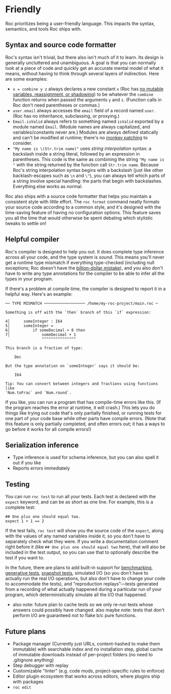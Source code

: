 # Friendly

Roc prioritizes being a user-friendly language. This impacts the syntax, semantics, and tools Roc ships with.

## Syntax and source code formatter

Roc's syntax isn't trivial, but there also isn't much of it to learn. Its design is generally uncluttered and unambiguous. A goal is that you can normally look at a piece of code and quickly get an accurate mental model of what it means, without having to think through several layers of indirection. Here are some examples:

- `x = combine y z` always declares a new constant `x` (Roc has [no mutable variables, reassignment, or shadowing](/functional)) to be whatever the `combine` function returns when passed the arguments `y` and `z`. (Function calls in Roc don't need parentheses or commas.)
- `user.email` always accesses the `email` field of a record named `user`. (Roc has no inheritance, subclassing, or proxying.)
- `Email.isValid` always refers to something named `isValid` exported by a module named `Email`. (Module names are always capitalized, and variables/constants never are.) Modules are always defined statically and can't be modified at runtime; there's no [monkey patching](https://en.wikipedia.org/wiki/Monkey_patch) to consider.
- `"My name is \(Str.trim name)"` uses *string interpolation* syntax: a backslash inside a string literal, followed by an expression in parentheses. This code is the same as combining the string `"My name is "` with the string returned by the function call `Str.trim name`. Because Roc's string interpolation syntax begins with a backslash (just like other backlash-escapes such as `\n` and `\"`), you can always tell which parts of a string involve special handling: the parts that begin with backslashes. Everything else works as normal.

Roc also ships with a source code formatter that helps you maintain a consistent style with little effort. The `roc format` command neatly formats your source code according to a common style, and it's designed with the time-saving feature of having no configuration options. This feature saves you all the time that would otherwise be spent debating which stylistic tweaks to settle on!

## Helpful compiler

Roc's compiler is designed to help you out. It does complete type inference across all your code, and the type system is *sound*. This means you'll never get a runtime type mismatch if everything type-checked (including null exceptions; Roc doesn't have the [billion-dollar mistake](https://en.wikipedia.org/wiki/Null_pointer#History)), and you also don't have to write any type annotations for the compiler to be able to infer all the types in your program.

If there's a problem at compile time, the compiler is designed to report it in a helpful way. Here's an example:

```
── TYPE MISMATCH ────────────────── /home/my-roc-project/main.roc ─

Something is off with the `then` branch of this `if` expression:

4│      someInteger : I64
5│      someInteger =
6│          if someDecimal > 0 then
7│              someDecimal + 1
                ^^^^^^^^^^^^^^^

This branch is a fraction of type:

    Dec

But the type annotation on `someInteger` says it should be:

    I64

Tip: You can convert between integers and fractions using functions like
`Num.toFrac` and `Num.round`.
```

If you like, you can run a program that has compile-time errors like this. (If the program reaches the error at runtime, it will crash.) This lets you do things like trying out code that's only partially finished, or running tests for one part of your code base while other parts have compile errors. (Note that this feature is only partially completed, and often errors out; it has a ways to go before it works for all compile errors!)

## Serialization inference

- Type inference is used for schema inference, but you can also spell it out if you like
- Reports errors immediately

## Testing

You can run `roc test` to run all your tests. Each test is declared with the `expect` keyword, and can be as short as one line. For example, this is a complete test:

```roc
## One plus one should equal two.
expect 1 + 1 == 2
```

If the test fails, `roc test` will show you the source code of the `expect`, along with the values of any named variables inside it, so you don't have to separately check what they were. If you write a documentation comment right before it (like `## One plus one should equal two` here), that will also be included in the test output, so you can use that to optionally describe the test if you want to.

In the future, there are plans to add built-in support for [benchmarking](https://en.wikipedia.org/wiki/Benchmark_(computing)), [generative tests](https://en.wikipedia.org/wiki/Software_testing#Property_testing), [snapshot tests](https://en.wikipedia.org/wiki/Software_testing#Output_comparison_testing), simulated I/O (so you don't have to actually run the real I/O operations, but also don't have to change your code to accommodate the tests), and "reproduction replays"—tests generated from a recording of what actually happened during a particular run of your program, which deterministically simulate all the I/O that happened.

- also note: future plan to cache tests so we only re-run tests whose answers could possibly have changed. also maybe note: tests that don't perform I/O are guaranteed not to flake b/c pure functions.

## Future plans
- Package manager (Currently just URLs, content-hashed to make them immutable) with searchable index and no installation step, global cache of immutable downloads instead of per-project folders (no need to .gitignore anything)
- Step debugger with replay
- Customizable "linter" (e.g. code mods, project-specific rules to enforce)
- Editor plugin ecosystem that works across editors, where plugins ship with packages
- `roc edit`
